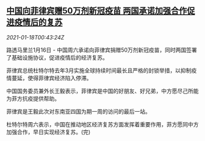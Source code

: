 <!--1610931324000-->
[中国向菲律宾赠50万剂新冠疫苗 两国承诺加强合作促进疫情后的复苏](https://cn.reuters.com/article/china-philippine-vaccine-0116-sat-idCNKBS29N01G)
------

<div><i>2021-01-18T00:43:24Z</i></div><p>路透马里兰1月16日 - 中国周六承诺向菲律宾捐赠50万剂新冠疫苗，同时两国签署了基础设施协议，促进疫情后的经济复苏。</p><p>菲律宾总统杜特尔特去年3月实施全球持续时间最长且严格的封锁举措，以抑制疫情蔓延，使得菲律宾经济陷入停滞。</p><p>中国国务委员兼外长王毅表示，菲律宾是中国的好朋友、好兄弟，中方愿尽己所能为菲方抗疫提供帮助。</p><p>菲律宾是王毅此次对东南亚四国为期一周的访问的最后一站。</p><p>杜特尔特周六表示，中国在推动地区经济复苏方面发挥着重要作用，菲方愿同中方加强合作，早日实现经济复苏。(完)</p>
